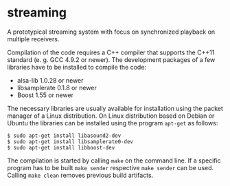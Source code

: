 # streaming

A prototypical streaming system with focus on synchronized playback on multiple receivers.

Compilation of the code requires a C++ compiler that supports the C++11 standard (e. g. GCC 4.9.2 or newer). The development packages of a few libraries have to be installed to compile the code:

- alsa-lib 1.0.28 or newer
- libsamplerate 0.1.8 or newer
- Boost 1.55 or newer

The necessary libraries are usually available for installation using the packet manager of a Linux distribution. On Linux distribution based on Debian or Ubuntu the libraries can be installed using the program `apt-get` as follows: 

    $ sudo apt-get install libasound2-dev
    $ sudo apt-get install libsamplerate0-dev
    $ sudo apt-get install libboost-dev

The compilation is started by calling `make` on the command line. If a specific program has to be built `make sender` respective `make sender` can be used. Calling `make clean` removes previous build artifacts.
